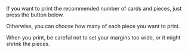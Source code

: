 If you want to print the recommended number of cards and pieces, just press the button below.

Otherwise, you can choose how many of each piece you want to print.

When you print, be careful not to set your margins too wide, or it might shrink the pieces.
